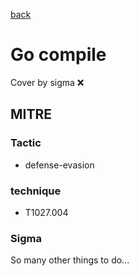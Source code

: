 [back](../index.md)
# Go compile
Cover by sigma :x: 

## MITRE
### Tactic
  - defense-evasion

### technique
  - T1027.004

### Sigma

 So many other things to do...
